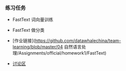 ### 练习任务

- FastText 词向量训练
- FastText 做分类

- [作业链接](https://github.com/datawhalechina/team-learning/blob/master/04 自然语言处理/Assignments/official/homework1/FastText)
- [讨论区](https://github.com/datawhalechina/team-learning/issues/19)

